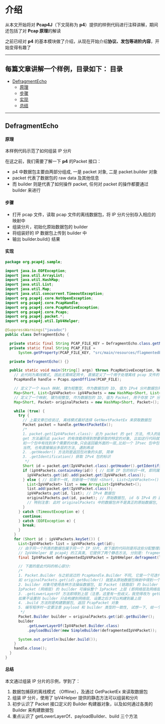 介绍
======

从本文开始将对 **Pcap4J**（下文简称为 **p4**）提供的样例代码进行注释讲解，期间还包括了对 **Pcap 原理**的解读

之前已经对 **p4** 的基本模块做了介绍，从现在开始介绍**协议、发包等进阶内容**，开始变得有趣了

****

每篇文章讲解一个样例，目录如下：
目录
-----
- [DefragmentEcho](#DefragmentEcho)
  - [原理](#原理)
  - [步骤](#步骤)
  - [实现](#实现)
  - [总结](#总结)

****

DefragmentEcho
------

#### 原理 #####

本样例代码示范了如何组装 IP 分片

在这之前，我们需要了解一下 **p4** 的Packet 接口：

- p4 中数据包主要由两部分组成, 一是 packet 对象, 二是 packet.builder 对象
-  packet 代表了数据包的 raw data 及其他信息
- 而 builder 则是代表了如何操作 packet, 任何对 packet 的操作都要通过 builder 来进行

#### 步骤 #####

- 打开 pcap 文件，读取 pcap 文件的离线数据包，将 IP 分片分别存入相应的映射中
- 组装分片，初始化原始数据包的 builder
- 将组装好的 IP 数据包上传到 builder 中
- 输出 builder.build() 结果

#### 实现 #####

```java
package org.pcap4j.sample;

import java.io.EOFException;
import java.util.ArrayList;
import java.util.HashMap;
import java.util.List;
import java.util.Map;
import java.util.concurrent.TimeoutException;
import org.pcap4j.core.NotOpenException;
import org.pcap4j.core.PcapHandle;
import org.pcap4j.core.PcapNativeException;
import org.pcap4j.core.Pcaps;
import org.pcap4j.packet.*;
import org.pcap4j.util.IpV4Helper;

@SuppressWarnings("javadoc")
public class DefragmentEcho {

  private static final String PCAP_FILE_KEY = DefragmentEcho.class.getName() + ".pcapFile";
  private static final String PCAP_FILE =
      System.getProperty(PCAP_FILE_KEY, "src/main/resources/flagmentedEcho.pcap");

  private DefragmentEcho() {}

  public static void main(String[] args) throws PcapNativeException, NotOpenException {
    // 此代码为离线模式, 因此无需绑定网卡, 直接定义了一个用于处理离线 pcap 文件的 handle
    PcapHandle handle = Pcaps.openOffline(PCAP_FILE);

    // 定义了一个 Hash 映射, 键为短整型, 作为数据包的 ID, 值为 IPv4 分片数据包列表 (列表那肯定是可以迭代的了)
    Map<Short, List<IpV4Packet>> ipV4Packets = new HashMap<Short, List<IpV4Packet>>();
    // 定义了一个映射, 键为短整型, 作为数据包的 ID, 值为 Packet, 用于存放 IP 分片组装完成的原始数据包
    Map<Short, Packet> originalPackets = new HashMap<Short, Packet>();

    while (true) {
      try {
        // 上篇文章已经说过, 离线模式最好选择 GetNextPacketEx 来获取数据包
        Packet packet = handle.getNextPacketEx();
        /*
        1. packet.get(IpV4Packet.class): 此为 packet 的 get 方法, 传入的是想要获取对象的类名
        get 方法遍历此 packet 的有效载荷得到想要获取的特定的对象, 比如这行代码就会获取 packet 中包含的 IPv4 类型的包
        如一个包中有找到多个需要的对象,只会返回最外面的一层,比如一个 IPsec 包中包含了两层 IPv4 包装, 那么 get 方法只会返回最外面的一层
        当然, 也有直接输出多层的方法, 遇到再说
        2. .getHeader() 方法则是返回包对象的头部, 简单
        3. .getIdentification() 获取 IPv4 包的标识
         */
        Short id = packet.get(IpV4Packet.class).getHeader().getIdentification();
        if (ipV4Packets.containsKey(id)) { // 如果 IP 包的标识一样, 即同属于一个 IP 分片, 则直接添加到同一个列表中
          ipV4Packets.get(id).add(packet.get(IpV4Packet.class));
        } else { // 如果不一样, 则新增一个映射 <Short, List<IpV4Packet>>()
          List<IpV4Packet> list = new ArrayList<IpV4Packet>();
          list.add(packet.get(IpV4Packet.class));
          ipV4Packets.put(id, list); // IPv4 数据包
          originalPackets.put(id, packet); // 原始数据包, id 与 IPv4 的 id 一样
          // 特别注意: 此时 originalPackets 中的数据包并不是真正的原始数据包, 而是 IP 分片的<b>第一个<b/>
        }
      } catch (TimeoutException e) {
        continue;
      } catch (EOFException e) {
        break;
      }
    }
    for (Short id : ipV4Packets.keySet()) {
      List<IpV4Packet> list = ipV4Packets.get(id);
      // 由于同一个列表的数据包属于同一个 IP 分片, 故下面的代码则是将这些分配整理到一起
      // IpV4Helper 是 pcap4j 的工具类, 它提供了两个静态方法, 分别是: fragment 和 defragment, 即分片与组装
      final IpV4Packet defragmentedIpV4Packet = IpV4Helper.defragment(list);

      // 下面的是此代码的核心部分:
      /*
      1. Packet.Builder 与之前说过的 PcapHandle.Builder 不同, 它是一个可迭代的构建器对象, 此构建器用来构建和操纵包含在此数据包中的各种协议的包对象
      如 originalPackets.get(id).getBuilder() 就是从原始数据包映射中得到一个数据包, 并使用 .getBuilder() 方法得到此数据包的构建器
      2. builder 对象可使用各种方法操纵数据包, 如 Packet (链路层) 的 builder 可操纵整个 Packet 上层 (即链路层及链路层之上)的数据包, 而
      IpPacket (网络层) 的 builder 可操纵整个 IpPacket 上层 (即网络层及网络层之上)的数据包
      3. .getLowerLayerOf 方法即得到上层（注意，这里有一些歧义，我觉得改为 getUpperLayer 更好）的具体协议的构建器, 再使用 .payloadBuilder 方法将传入的 builder 上传或是设置到 builder 中
      如果不设置则 builder 只会构建到网络层, 设置之后才可以构建到最上层
      4. .build 方法则是构建数据包, 返回 PcapPacket 对象
      5. 编写程序时一定要注意 payload 和 builder 类型的一致性, 试想一下, 给一个 IpV4 构建器 payload 一个 Icmp 的构建器肯定是不行的
       */
      Packet.Builder builder = originalPackets.get(id).getBuilder();
      builder
          .getLowerLayerOf(IpV4Packet.Builder.class)
          .payloadBuilder(new SimpleBuilder(defragmentedIpV4Packet));

      System.out.println(builder.build());
    }
    handle.close();
  }
}

```



#### 总结 #####

本文通过组装 IP 分片的示例，学到了：

1. 数据包捕获的离线模式 （Offline），及通过 GetPacketEx 来读取数据包
2. 组装 IP 分片，使用了 IpV4Helper 提供的静态方法可以组装和分片
3. 初步认识了 Packet 接口定义的 Builder 构建器对象，以及如何通过各类的 Builder 来构建数据包
4. 重点认识了 getLowerLayerOf、payloadBuilder、build 三个方法
